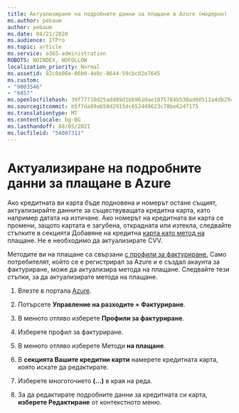 ```yaml
---
title: Актуализиране на подробните данни за плащане в Azure (модерно)
ms.author: pebaum
author: pebaum
ms.date: 04/21/2020
ms.audience: ITPro
ms.topic: article
ms.service: o365-administration
ROBOTS: NOINDEX, NOFOLLOW
localization_priority: Normal
ms.assetid: 82c0a06e-86b0-4e8c-8644-59cbc02e7645
ms.custom:
- "9003546"
- "6857"
ms.openlocfilehash: 39f77710d25add89d1bb9610ae1875784b538ad68512a4db29c1388e53e0fd75
ms.sourcegitcommit: b5f7da89a650d2915dc652449623c78be6247175
ms.translationtype: MT
ms.contentlocale: bg-BG
ms.lasthandoff: 08/05/2021
ms.locfileid: "54007311"
---
```

# <a name="update-payment-details-in-azure"></a>Актуализиране на подробните данни за плащане в Azure

Ако кредитната ви карта бъде подновена и номерът остане същият, актуализирайте данните за съществуващата кредитна карта, като например датата на изтичане. Ако номерът на кредитната ви карта се промени, защото картата е загубена, открадната или изтекла, следвайте стъпките в секцията Добавяне на кредитна [карта като метод на](https://docs.microsoft.com/azure/cost-management-billing/manage/change-credit-card?WT.mc_id=Portal-Microsoft_Azure_Support#addcard) плащане. Не е необходимо да актуализирате CVV.

Методите ви на плащане са свързани [с профили за фактуриране.](https://docs.microsoft.com/azure/billing/billing-how-to-change-credit-card?WT.mc_id=Portal-Microsoft_Azure_Support#change-payment-method-for-a-billing-profile) Само потребителят, който се е регистрирал за Azure и е създал акаунта за фактуриране, може да актуализира метода на плащане. Следвайте тези стъпки, за да актуализирате метода на плащане.

1. Влезте в портала [Azure](https://portal.azure.com/).

2. Потърсете **Управление на разходите + Фактуриране**.

3. В менюто отляво изберете **Профили за фактуриране**.

4. Изберете профил за фактуриране.

5. В менюто отляво изберете Методи **на плащане**.

6. В **секцията Вашите кредитни карти** намерете кредитната карта, която искате да редактирате.
7. Изберете многоточието **(...)** в края на реда.

8. За да редактирате подробните данни за кредитната си карта,  **изберете Редактиране**  от контекстното меню.
